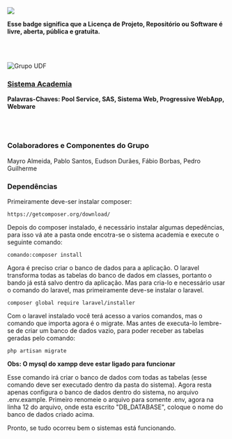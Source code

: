 <br/>
<br/>

![](https://img.shields.io/badge/License-GPLv3-blue.svg)

**Esse badge significa que a Licença de Projeto, Repositório ou Software é livre, aberta, pública e gratuita.**

<br/>
<br/>

![Grupo UDF](http://3.bp.blogspot.com/-RizzfGXtv10/T6FdxUrlE5I/AAAAAAAAAFE/9Ytah8msyt8/s1600/30276_114631768573823_114631328573867_83786_1421735_n.jpg)

### [Sistema Academia](https://b10f241d-81cc-4afe-909a-8399384f986d.ws-us02.gitpod.io/#/workspace/projetointerdisciplinar)
**Palavras-Chaves: Pool Service, SAS, Sistema Web, Progressive WebApp, Webware**

<br/>
<br/>

### Colaboradores e Componentes do Grupo
Mayro Almeida, Pablo Santos, Eudson Durães, Fábio Borbas, Pedro Guilherme 

### Dependências

Primeiramente deve-ser instalar composer: 

``https://getcomposer.org/download/``

Depois do composer instalado, é necessário instalar algumas depedências, para isso vá ate a pasta onde encotra-se o sistema academia e execute o seguinte comando:

``comando:composer install``

Agora é preciso criar o banco de dados para a aplicação. O laravel transforma todas as tabelas do banco de dados em classes, portanto o bando já está salvo dentro da aplicação. Mas para cria-lo e necessário usar o comando do laravel, mas primeiramente deve-se instalar o laravel.

``composer global require laravel/installer``

Com o laravel instalado você terá acesso a varios comandos, mas o comando que importa agora é o migrate. Mas antes de executa-lo lembre-se de criar um banco de dados vazio, para poder receber as tabelas geradas pelo comando:

``php artisan migrate``

**Obs: O mysql do xampp deve estar ligado para funcionar**

Esse comando irá criar o banco de dados com todas as tabelas (esse comando deve ser executado dentro da pasta do sistema). Agora resta apenas configura o banco de dados dentro do sistema, no arquivo .env.example. Primeiro renomeie o arquivo para somente .env, agora na linha 12 do arquivo, onde esta escrito "DB_DATABASE", coloque o nome do banco de dados criado acima.

Pronto, se tudo ocorreu bem o sistemas está funcionando.
<br/>
<br/>
<br/>
